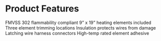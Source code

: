 # Product Features
FMVSS 302 flammability compliant
9” x 19” heating elements included
Three element trimming locations
Insulation protects wires from damage
Latching wire harness connectors
High-temp rated element adhesive
